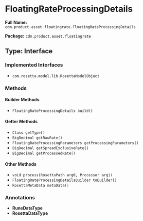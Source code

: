 # FloatingRateProcessingDetails

**Full Name:** `cdm.product.asset.floatingrate.FloatingRateProcessingDetails`

**Package:** `cdm.product.asset.floatingrate`

## Type: Interface

### Implemented Interfaces

- `com.rosetta.model.lib.RosettaModelObject`

### Methods

#### Builder Methods

- `FloatingRateProcessingDetails build()`

#### Getter Methods

- `Class getType()`
- `BigDecimal getRawRate()`
- `FloatingRateProcessingParameters getProcessingParameters()`
- `BigDecimal getSpreadExclusiveRate()`
- `BigDecimal getProcessedRate()`

#### Other Methods

- `void process(RosettaPath arg0, Processor arg1)`
- `FloatingRateProcessingDetailsBuilder toBuilder()`
- `RosettaMetaData metaData()`

### Annotations

- **RuneDataType**
- **RosettaDataType**


